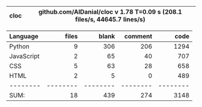 cloc|github.com/AlDanial/cloc v 1.78  T=0.09 s (208.1 files/s, 44645.7 lines/s)
--- | ---

Language|files|blank|comment|code
:-------|-------:|-------:|-------:|-------:
Python|9|306|206|1294
JavaScript|2|65|40|707
CSS|5|63|28|658
HTML|2|5|0|489
--------|--------|--------|--------|--------
SUM:|18|439|274|3148
